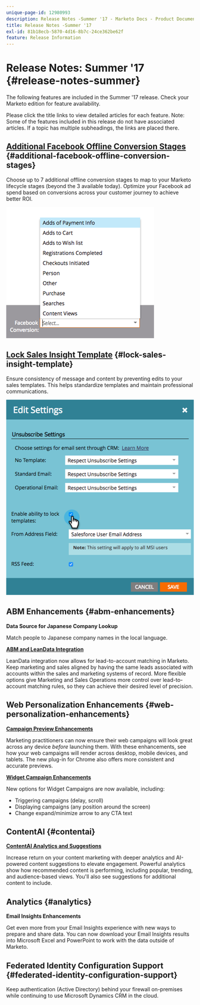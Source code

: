 ```yaml
---
unique-page-id: 12980993
description: Release Notes -Summer '17 - Marketo Docs - Product Documentation
title: Release Notes -Summer '17
exl-id: 81b18ecb-5870-4d16-8b7c-24ce362be62f
feature: Release Information
---
```

# Release Notes: Summer '17 {#release-notes-summer}

The following features are included in the Summer '17 release. Check your Marketo edition for feature availability.

Please click the title links to view detailed articles for each feature. Note: Some of the features included in this release do not have associated articles. If a topic has multiple subheadings, the links are placed there.

## [Additional Facebook Offline Conversion Stages](/help/marketo/product-docs/demand-generation/facebook/set-up-facebook-offline-conversions.md) {#additional-facebook-offline-conversion-stages}

Choose up to 7 additional offline conversion stages to map to your Marketo lifecycle stages (beyond the 3 available today). Optimize your Facebook ad spend based on conversions across your customer journey to achieve better ROI.

![](assets/image2017-8-24-15-3a23-3a31.png)

## [Lock Sales Insight Template](/help/marketo/product-docs/marketo-sales-insight/msi-for-salesforce/features/actions-in-the-msi-panel/send-marketo-email/lock-sales-template.md) {#lock-sales-insight-template}

Ensure consistency of message and content by preventing edits to your sales templates. This helps standardize templates and maintain professional communications.

![](assets/image2017-10-9-10-3a1-3a56.png)

## ABM Enhancements {#abm-enhancements}

**Data Source for Japanese Company Lookup**

Match people to Japanese company names in the local language.

**[ABM and LeanData Integration](https://docs.marketo.com/x/pKmt)**

LeanData integration now allows for lead-to-account matching in Marketo. Keep marketing and sales aligned by having the same leads associated with accounts within the sales and marketing systems of record. More flexible options give Marketing and Sales Operations more control over lead-to-account matching rules, so they can achieve their desired level of precision.

## Web Personalization Enhancements {#web-personalization-enhancements}

**[Campaign Preview Enhancements](/help/marketo/product-docs/web-personalization/working-with-web-campaigns/preview-and-test-a-web-campaign.md)**

Marketing practitioners can now ensure their web campaigns will look great across any device *before* launching them. With these enhancements, see how your web campaigns will render across desktop, mobile devices, and tablets. The new plug-in for Chrome also offers more consistent and accurate previews.

**[Widget Campaign Enhancements](/help/marketo/product-docs/web-personalization/working-with-web-campaigns/create-a-new-widget-web-campaign.md)**

New options for Widget Campaigns are now available, including:

* Triggering campaigns (delay, scroll)
* Displaying campaigns (any position around the screen)
* Change expand/minimize arrow to any CTA text

## ContentAI {#contentai}

**[ContentAI Analytics and Suggestions](/help/marketo/product-docs/predictive-content/predictive-content-analytics-overview.md)**

Increase return on your content marketing with deeper analytics and AI-powered content suggestions to elevate engagement. Powerful analytics show how recommended content is performing, including popular, trending, and audience-based views. You'll also see suggestions for additional content to include.

## Analytics {#analytics}

**Email Insights Enhancements**

Get even more from your Email Insights experience with new ways to prepare and share data. You can now download your Email Insights results into Microsoft Excel and PowerPoint to work with the data outside of Marketo.

## Federated Identity Configuration Support {#federated-identity-configuration-support}

Keep authentication (Active Directory) behind your firewall on-premises while continuing to use Microsoft Dynamics CRM in the cloud.
